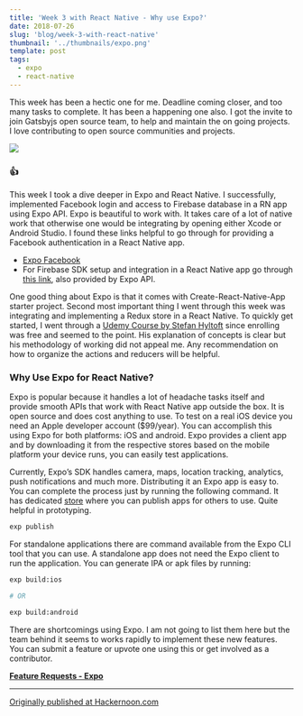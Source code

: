 ```yaml
---
title: 'Week 3 with React Native - Why use Expo?'
date: 2018-07-26
slug: 'blog/week-3-with-react-native'
thumbnail: '../thumbnails/expo.png'
template: post
tags:
  - expo
  - react-native
---
```


This week has been a hectic one for me. Deadline coming closer, and too many tasks to complete. It has been a happening one also. I got the invite to join Gatsbyjs open source team, to help and maintain the on going projects. I love contributing to open source communities and projects.

![](https://cdn-images-1.medium.com/max/800/1*ElHCSzU71c5x5tJVOONErw.png)

### 👍

This week I took a dive deeper in Expo and React Native. I successfully, implemented Facebook login and access to Firebase database in a RN app using Expo API. Expo is beautiful to work with. It takes care of a lot of native work that otherwise one would be integrating by opening either Xcode or Android Studio. I found these links helpful to go through for providing a Facebook authentication in a React Native app.

- [Expo Facebook](https://docs.expo.io/versions/latest/sdk/facebook#__next)
- For Firebase SDK setup and integration in a React Native app go through [this link](https://docs.expo.io/versions/latest/guides/using-firebase#__next), also provided by Expo API.

One good thing about Expo is that it comes with Create-React-Native-App starter project. Second most important thing I went through this week was integrating and implementing a Redux store in a React Native. To quickly get started, I went through a [Udemy Course by Stefan Hyltoft](https://www.udemy.com/learn-redux-in-react-native-in-less-than-2-hours/) since enrolling was free and seemed to the point. His explanation of concepts is clear but his methodology of working did not appeal me. Any recommendation on how to organize the actions and reducers will be helpful.

### Why Use Expo for React Native?

Expo is popular because it handles a lot of headache tasks itself and provide smooth APIs that work with React Native app outside the box. It is open source and does cost anything to use. To test on a real iOS device you need an Apple developer account (\$99/year). You can accomplish this using Expo for both platforms: iOS and android. Expo provides a client app and by downloading it from the respective stores based on the mobile platform your device runs, you can easily test applications.

Currently, Expo’s SDK handles camera, maps, location tracking, analytics, push notifications and much more. Distributing it an Expo app is easy to. You can complete the process just by running the following command. It has dedicated [store](https://expo.io/) where you can publish apps for others to use. Quite helpful in prototyping.

```sh
exp publish
```

For standalone applications there are command available from the Expo CLI tool that you can use. A standalone app does not need the Expo client to run the application. You can generate IPA or apk files by running:

```sh
exp build:ios

# OR

exp build:android
```

There are shortcomings using Expo. I am not going to list them here but the team behind it seems to works rapidly to implement these new features. You can submit a feature or upvote one using this or get involved as a contributor.

[**Feature Requests - Expo**](https://expo.canny.io/feature-requests)

---

[Originally published at Hackernoon.com](https://medium.com/hackernoon/week-3-with-react-native-107f6779a831)

